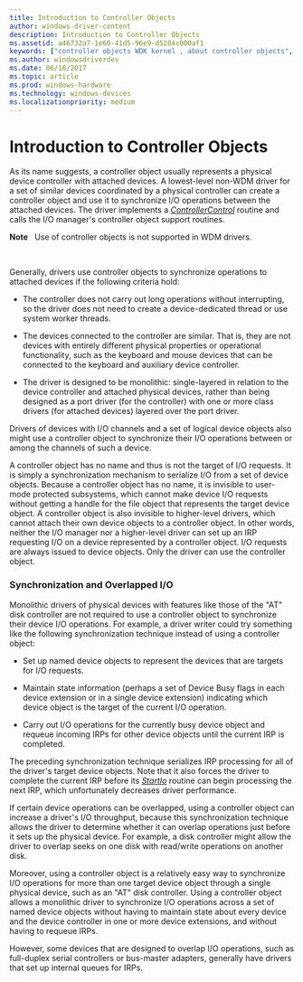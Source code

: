 ```yaml
---
title: Introduction to Controller Objects
author: windows-driver-content
description: Introduction to Controller Objects
ms.assetid: a46732a7-1e60-41d5-96e9-d5284c000af1
keywords: ["controller objects WDK kernel , about controller objects", "ControllerControl routines, about ControllerControl routines", "overlapped I/O WDK kernel", "I/O WDK kernel , overlaps"]
ms.author: windowsdriverdev
ms.date: 06/16/2017
ms.topic: article
ms.prod: windows-hardware
ms.technology: windows-devices
ms.localizationpriority: medium
---
```


# Introduction to Controller Objects





As its name suggests, a controller object usually represents a physical device controller with attached devices. A lowest-level non-WDM driver for a set of similar devices coordinated by a physical controller can create a controller object and use it to synchronize I/O operations between the attached devices. The driver implements a [*ControllerControl*](https://msdn.microsoft.com/library/windows/hardware/ff542049) routine and calls the I/O manager's controller object support routines.

**Note**   Use of controller objects is not supported in WDM drivers.

 

Generally, drivers use controller objects to synchronize operations to attached devices if the following criteria hold:

-   The controller does not carry out long operations without interrupting, so the driver does not need to create a device-dedicated thread or use system worker threads.

-   The devices connected to the controller are similar. That is, they are not devices with entirely different physical properties or operational functionality, such as the keyboard and mouse devices that can be connected to the keyboard and auxiliary device controller.

-   The driver is designed to be monolithic: single-layered in relation to the device controller and attached physical devices, rather than being designed as a port driver (for the controller) with one or more class drivers (for attached devices) layered over the port driver.

Drivers of devices with I/O channels and a set of logical device objects also might use a controller object to synchronize their I/O operations between or among the channels of such a device.

A controller object has no name and thus is not the target of I/O requests. It is simply a synchronization mechanism to serialize I/O from a set of device objects. Because a controller object has no name, it is invisible to user-mode protected subsystems, which cannot make device I/O requests without getting a handle for the file object that represents the target device object. A controller object is also invisible to higher-level drivers, which cannot attach their own device objects to a controller object. In other words, neither the I/O manager nor a higher-level driver can set up an IRP requesting I/O on a device represented by a controller object. I/O requests are always issued to device objects. Only the driver can use the controller object.

### Synchronization and Overlapped I/O

Monolithic drivers of physical devices with features like those of the "AT" disk controller are not required to use a controller object to synchronize their device I/O operations. For example, a driver writer could try something like the following synchronization technique instead of using a controller object:

-   Set up named device objects to represent the devices that are targets for I/O requests.

-   Maintain state information (perhaps a set of Device Busy flags in each device extension or in a single device extension) indicating which device object is the target of the current I/O operation.

-   Carry out I/O operations for the currently busy device object and requeue incoming IRPs for other device objects until the current IRP is completed.

The preceding synchronization technique serializes IRP processing for all of the driver's target device objects. Note that it also forces the driver to complete the current IRP before its [*StartIo*](https://msdn.microsoft.com/library/windows/hardware/ff563858) routine can begin processing the next IRP, which unfortunately decreases driver performance.

If certain device operations can be overlapped, using a controller object can increase a driver's I/O throughput, because this synchronization technique allows the driver to determine whether it can overlap operations just before it sets up the physical device. For example, a disk controller might allow the driver to overlap seeks on one disk with read/write operations on another disk.

Moreover, using a controller object is a relatively easy way to synchronize I/O operations for more than one target device object through a single physical device, such as an "AT" disk controller. Using a controller object allows a monolithic driver to synchronize I/O operations across a set of named device objects without having to maintain state about every device and the device controller in one or more device extensions, and without having to requeue IRPs.

However, some devices that are designed to overlap I/O operations, such as full-duplex serial controllers or bus-master adapters, generally have drivers that set up internal queues for IRPs.

 

 




